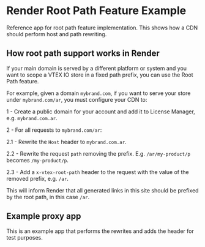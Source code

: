 # Render Root Path Feature Example

Reference app for root path feature implementation. This shows how a CDN should perform host and path rewriting.

## How root path support works in Render

If your main domain is served by a different platform or system and you want to scope a VTEX IO store in a fixed path prefix, you can use the Root Path feature.

For example, given a domain `mybrand.com`, if you want to serve your store under `mybrand.com/ar`, you must configure your CDN to:

1 - Create a public domain for your account and add it to License Manager, e.g. `mybrand.com.ar`.

2 - For all requests to `mybrand.com/ar`:

  2.1 - Rewrite the `Host` header to `mybrand.com.ar`.

  2.2 - Rewrite the request `path` removing the prefix. E.g. `/ar/my-product/p` becomes `/my-product/p`.
  
  2.3 - Add a `x-vtex-root-path` header to the request with the value of the removed prefix, e.g. `/ar`.

This will inform Render that all generated links in this site should be prefixed by the root path, in this case `/ar`.

## Example proxy app

This is an example app that performs the rewrites and adds the header for test purposes.
